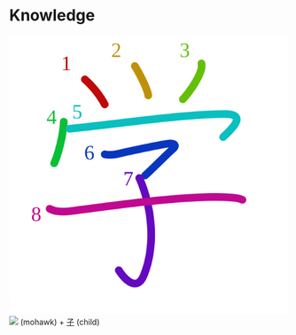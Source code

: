# Knowledge
![学](../kanji-colorize/5b66.svg)
[![](http://www.kanjidamage.com/assets/radsmall/mohawk-3385e34933dea1ad7a431b648858e684dd9d30161c1f216fa3da1de3e11e8dbd.jpg)](http://www.kanjidamage.com/kanji/1620-mohawk) (mohawk) + [子](子.md) (child)